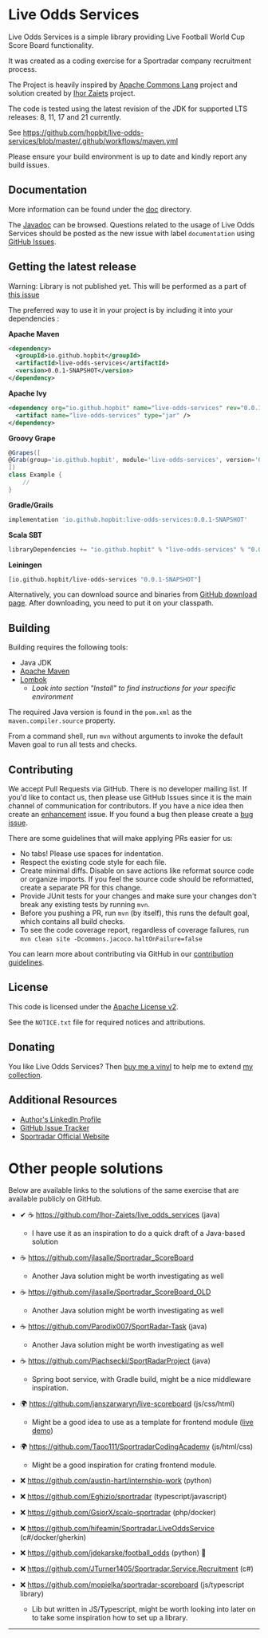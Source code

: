Live Odds Services
==================

<!-- TODO: enable JavaCI, CodeQL and OpenSSF Scorecard
[![Java CI](https://github.com/hopbit/live-odds-services/actions/workflows/maven.yml/badge.svg)](https://github.com/hopbit/live-odds-services/actions/workflows/maven.yml)
[![Maven Central](https://maven-badges.herokuapp.com/maven-central/io.github.hopbit/live-odds-services/badge.svg?gav=true)](https://maven-badges.herokuapp.com/maven-central/io.github.hopbit/live-odds-services/?gav=true)
[![CodeQL](https://github.com/hopbit/live-odds-services/actions/workflows/codeql-analysis.yml/badge.svg)](https://github.com/hopbit/live-odds-services/actions/workflows/codeql-analysis.yml)
[![OpenSSF Scorecard](https://api.securityscorecards.dev/projects/github.com/hopbit/live-odds-services/badge)](https://api.securityscorecards.dev/projects/github.com/hopbit/live-odds-services)
-->

Live Odds Services is a simple library providing Live Football World Cup Score Board functionality. 

It was created as a coding exercise for a Sportradar company recruitment process.

The Project is heavily inspired by [Apache Commons Lang](https://github.com/apache/commons-lang) project and solution
created by [Ihor Zaiets](https://github.com/Ihor-Zaiets/live_odds_services) project. 

The code is tested using the latest revision of the JDK for supported
LTS releases: 8, 11, 17 and 21 currently.
<!-- TODO: set up maven ci cd using gh actions for jdk 8, 11, 17 and 21 -->
See https://github.com/hopbit/live-odds-services/blob/master/.github/workflows/maven.yml

Please ensure your build environment is up to date and kindly report any build issues.

Documentation
-------------

More information can be found under the [doc](https://commons.apache.org/proper/commons-lang) directory.
<!-- FIXME: publish Javadoc using this guide: https://vaadin.com/blog/host-your-javadoc-s-online-in-github -->
The [Javadoc](http://hopbit.github.io/live-odds-services) can be browsed. 
Questions related to the usage of Live Odds Services should be posted as the new issue with 
label `documentation` using [GitHub Issues](https://github.com/hopbit/live-odds-services/labels/documentation).

Getting the latest release
--------------------------

Warning: Library is not published yet. This will be performed 
as a part of [this issue](https://github.com/hopbit/live-odds-services/issues/5)

<!-- FIXME: enable a publishing library to Maven Central -->
The preferred way to use it in your project is by including it into your dependencies :

**Apache Maven** 

```xml
<dependency>
  <groupId>io.github.hopbit</groupId>
  <artifactId>live-odds-services</artifactId>
  <version>0.0.1-SNAPSHOT</version>
</dependency>
```

**Apache Ivy**
```xml
<dependency org="io.github.hopbit" name="live-odds-services" rev="0.0.1-SNAPSHOT">
  <artifact name="live-odds-services" type="jar" />
</dependency>
```

**Groovy Grape**

```groovy
@Grapes([
@Grab(group='io.github.hopbit', module='live-odds-services', version='0.0.1-SNAPSHOT')
])
class Example {
    // 
}
```

**Gradle/Grails**
```groovy
implementation 'io.github.hopbit:live-odds-services:0.0.1-SNAPSHOT'
```

**Scala SBT**

```scala
libraryDependencies += "io.github.hopbit" % "live-odds-services" % "0.0.1-SNAPSHOT"
```

**Leiningen**

```clojure
[io.github.hopbit/live-odds-services "0.0.1-SNAPSHOT"]
```


Alternatively, you can download source and binaries from [GitHub download page](https://github.com/hopbit/live-odds-services/releases). 
After downloading, you need to put it on your classpath. 


Building
--------

Building requires the following tools: 
* Java JDK
* [Apache Maven](https://maven.apache.org/)
* [Lombok](https://projectlombok.org/download) 
  * _Look into section "Install" to find instructions for your specific environment_

The required Java version is found in the `pom.xml` as the `maven.compiler.source` property.

From a command shell, run `mvn` without arguments to invoke the default Maven goal to run all tests and checks.

Contributing
------------

We accept Pull Requests via GitHub. There is no developer mailing list. If you'd like to contact us, 
then please use GitHub Issues since it is the main channel of communication for contributors. 
If you have a nice idea then create an [enhancement](https://github.com/hopbit/live-odds-services/labels/enhancement) 
issue. If you found a bug then please create a [bug issue](https://github.com/hopbit/live-odds-services/labels/bug).  

There are some guidelines that will make applying PRs easier for us:
+ No tabs! Please use spaces for indentation.
+ Respect the existing code style for each file.
+ Create minimal diffs.
  Disable on save actions like reformat source code or organize imports. 
  If you feel the source code should be reformatted, create a separate PR for this change.
+ Provide JUnit tests for your changes and make sure your changes don't break any existing tests by running `mvn`.
+ Before you pushing a PR, run `mvn` (by itself), this runs the default goal, which contains all build checks.
+ To see the code coverage report, regardless of coverage failures, run `mvn clean site -Dcommons.jacoco.haltOnFailure=false`

You can learn more about contributing via GitHub in our [contribution guidelines](CONTRIBUTING.md).

License
-------
This code is licensed under the [Apache License v2](https://www.apache.org/licenses/LICENSE-2.0).

See the `NOTICE.txt` file for required notices and attributions.

Donating
--------
You like Live Odds Services? Then [buy me a vinyl](https://buymeacoffee.com/shivioua) 
to help me to extend [my collection](https://www.discogs.com/user/shivioua/collection?header=1&layout=big).

Additional Resources
--------------------

+ [Author's LinkedIn Profile](https://www.linkedin.com/in/lukasz-siwinski/)
+ [GitHub Issue Tracker](https://github.com/hopbit/live-odds-services/issues)
+ [Sportradar Official Website](https://sportradar.com)

Other people solutions
======================

Below are available links to the solutions of the same exercise that are available publicly on GitHub.

* ✔ ☕ https://github.com/Ihor-Zaiets/live_odds_services (java)
  * I have use it as an inspiration to do a quick draft of a Java-based solution
* ☕ https://github.com/jlasalle/Sportradar_ScoreBoard
  * Another Java solution might be worth investigating as well
* ☕ https://github.com/jlasalle/Sportradar_ScoreBoard_OLD
  * Another Java solution might be worth investigating as well
* ☕ https://github.com/Parodix007/SportRadar-Task (java)
  * Another Java solution might be worth investigating as well
* ☕ https://github.com/Piachsecki/SportRadarProject (java)
  * Spring boot service, with Gradle build, might be a nice middleware inspiration.
* 🌍 https://github.com/janszarwaryn/live-scoreboard (js/css/html)
  * Might be a good idea to use as a template for frontend module ([live demo](http://live-scoreboard.jspace.pl/))
* 🌍 https://github.com/Taoo111/SportradarCodingAcademy (js/html/css)
  * Might be a good inspiration for crating frontend module.

* ❌ https://github.com/austin-hart/internship-work (python) 
* ❌ https://github.com/Eghizio/sportradar (typescript/javascript)
* ❌ https://github.com/GsiorX/scalo-sportradar (php/docker)
* ❌ https://github.com/hifeamin/Sportradar.LiveOddsService (c#/docker/gherkin)
* ❌ https://github.com/jdekarske/football_odds (python) 🐍
* ❌ https://github.com/JTurner1405/Sportradar.Service.Recruitment (c#)
* ❌ https://github.com/mopielka/sportradar-scoreboard (js/typescript library)
  * Lib but written in JS/Typescript, might be worth looking into later on to take some inspiration how to set up a library. 

----
